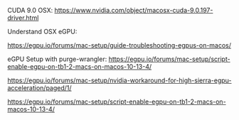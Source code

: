 


CUDA 9.0 OSX:
https://www.nvidia.com/object/macosx-cuda-9.0.197-driver.html



Understand OSX eGPU:

https://egpu.io/forums/mac-setup/guide-troubleshooting-egpus-on-macos/


eGPU Setup with purge-wrangler:
https://egpu.io/forums/mac-setup/script-enable-egpu-on-tb1-2-macs-on-macos-10-13-4/


https://egpu.io/forums/mac-setup/nvidia-workaround-for-high-sierra-egpu-acceleration/paged/1/

https://egpu.io/forums/mac-setup/script-enable-egpu-on-tb1-2-macs-on-macos-10-13-4/
